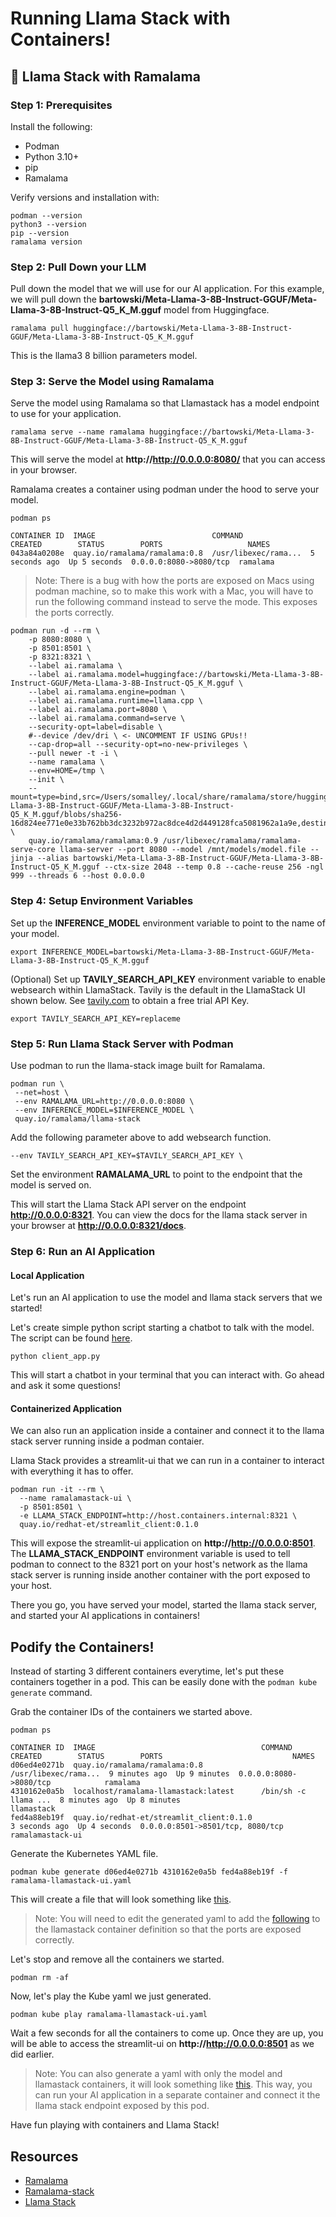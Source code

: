 # Running Llama Stack with Containers!

## :memo: Llama Stack with Ramalama

### Step 1: Prerequisites

Install the following:

- Podman
- Python 3.10+
- pip
- Ramalama

Verify versions and installation with:
```
podman --version
python3 --version
pip --version
ramalama version
```

### Step 2: Pull Down your LLM

Pull down the model that we will use for our AI application. For this example, we will pull down the **bartowski/Meta-Llama-3-8B-Instruct-GGUF/Meta-Llama-3-8B-Instruct-Q5_K_M.gguf** model from Huggingface.

```
ramalama pull huggingface://bartowski/Meta-Llama-3-8B-Instruct-GGUF/Meta-Llama-3-8B-Instruct-Q5_K_M.gguf
```

This is the llama3 8 billion parameters model.

### Step 3: Serve the Model using Ramalama

Serve the model using Ramalama so that Llamastack has a model endpoint to use for your application.

```
ramalama serve --name ramalama huggingface://bartowski/Meta-Llama-3-8B-Instruct-GGUF/Meta-Llama-3-8B-Instruct-Q5_K_M.gguf
```

This will serve the model at **http://http://0.0.0.0:8080/** that you can access in your browser.

Ramalama creates a container using podman under the hood to serve your model.
```
podman ps

CONTAINER ID  IMAGE                          COMMAND               CREATED        STATUS        PORTS                   NAMES
043a84a0208e  quay.io/ramalama/ramalama:0.8  /usr/libexec/rama...  5 seconds ago  Up 5 seconds  0.0.0.0:8080->8080/tcp  ramalama
```

> Note: There is a bug with how the ports are exposed on Macs using podman machine, so to make this work with  a Mac, you will have to run the following command instead to serve the mode. This exposes the ports correctly.
```
podman run -d --rm \
    -p 8080:8080 \
    -p 8501:8501 \
    -p 8321:8321 \
    --label ai.ramalama \
    --label ai.ramalama.model=huggingface://bartowski/Meta-Llama-3-8B-Instruct-GGUF/Meta-Llama-3-8B-Instruct-Q5_K_M.gguf \
    --label ai.ramalama.engine=podman \
    --label ai.ramalama.runtime=llama.cpp \
    --label ai.ramalama.port=8080 \
    --label ai.ramalama.command=serve \
    --security-opt=label=disable \
    #--device /dev/dri \ <- UNCOMMENT IF USING GPUs!!
    --cap-drop=all --security-opt=no-new-privileges \
    --pull newer -t -i \
    --name ramalama \
    --env=HOME=/tmp \
    --init \
    --mount=type=bind,src=/Users/somalley/.local/share/ramalama/store/huggingface/bartowski/Meta-Llama-3-8B-Instruct-GGUF/Meta-Llama-3-8B-Instruct-Q5_K_M.gguf/blobs/sha256-16d824ee771e0e33b762bb3dc3232b972ac8dce4d2d449128fca5081962a1a9e,destination=/mnt/models/model.file,ro \
    quay.io/ramalama/ramalama:0.9 /usr/libexec/ramalama/ramalama-serve-core llama-server --port 8080 --model /mnt/models/model.file --jinja --alias bartowski/Meta-Llama-3-8B-Instruct-GGUF/Meta-Llama-3-8B-Instruct-Q5_K_M.gguf --ctx-size 2048 --temp 0.8 --cache-reuse 256 -ngl 999 --threads 6 --host 0.0.0.0
```

### Step 4: Setup Environment Variables

Set up the **INFERENCE_MODEL** environment variable to point to the name of your model.
```
export INFERENCE_MODEL=bartowski/Meta-Llama-3-8B-Instruct-GGUF/Meta-Llama-3-8B-Instruct-Q5_K_M.gguf
```

(Optional) Set up **TAVILY_SEARCH_API_KEY** environment variable to enable websearch within LlamaStack.
Tavily is the default in the LlamaStack UI shown below. See [tavily.com](https://www.tavily.com/) to obtain a free trial API Key.
```
export TAVILY_SEARCH_API_KEY=replaceme
```

### Step 5: Run Llama Stack Server with Podman

Use podman to run the llama-stack image built for Ramalama.
```
podman run \
 --net=host \
 --env RAMALAMA_URL=http://0.0.0.0:8080 \
 --env INFERENCE_MODEL=$INFERENCE_MODEL \
 quay.io/ramalama/llama-stack
```

Add the following parameter above to add websearch function.
```
--env TAVILY_SEARCH_API_KEY=$TAVILY_SEARCH_API_KEY \
```

Set the environment **RAMALAMA_URL** to point to the endpoint that the model is served on.

This will start the Llama Stack API server on the endpoint **http://0.0.0.0:8321**. You can view the docs for the llama stack server in your browser at **http://0.0.0.0:8321/docs**.

### Step 6: Run an AI Application

#### Local Application

Let's run an AI application to use the model and llama stack servers that we started!

Let's create simple python script starting a chatbot to talk with the model. The script can be found [here](https://github.com/umohnani8/Demos/blob/master/llamastack/client_app.py).

```
python client_app.py
```

This will start a chatbot in your terminal that you can interact with. Go ahead and ask it some questions!

#### Containerized Application

We can also run an application inside a container and connect it to the llama stack server running inside a podman contaier.

Llama Stack provides a streamlit-ui that we can run in a container to interact with everything it has to offer.

```
podman run -it --rm \
  --name ramalamastack-ui \
  -p 8501:8501 \
  -e LLAMA_STACK_ENDPOINT=http://host.containers.internal:8321 \
  quay.io/redhat-et/streamlit_client:0.1.0
```

This will expose the streamlit-ui application on **http://http://0.0.0.0:8501**.
The **LLAMA_STACK_ENDPOINT** environment variable is used to tell  podman to connect to the 8321 port on your host's network as the llama stack server is running inside another container with the port exposed to your host.

There you go, you have served your model, started the llama stack server, and started your AI applications in containers!

## Podify the Containers!

Instead of starting 3 different containers everytime, let's put these containers together in a pod. This can be easily done with the `podman kube generate` command.

Grab the container IDs of the containers we started above.
```
podman ps

CONTAINER ID  IMAGE                                     COMMAND               CREATED        STATUS        PORTS                             NAMES
d06ed4e0271b  quay.io/ramalama/ramalama:0.8             /usr/libexec/rama...  9 minutes ago  Up 9 minutes  0.0.0.0:8080->8080/tcp            ramalama
4310162e0a5b  localhost/ramalama-llamastack:latest      /bin/sh -c llama ...  8 minutes ago  Up 8 minutes                                    llamastack
fed4a88eb19f  quay.io/redhat-et/streamlit_client:0.1.0                        3 seconds ago  Up 4 seconds  0.0.0.0:8501->8501/tcp, 8080/tcp  ramalamastack-ui
```

Generate the Kubernetes YAML file.
```
podman kube generate d06ed4e0271b 4310162e0a5b fed4a88eb19f -f ramalama-llamastack-ui.yaml
```

This will create a file that will look something like [this](https://github.com/umohnani8/Demos/blob/master/llamastack/ramalama-llamastack-ui.yaml).

> Note: You will need to edit the generated yaml to add the [following](https://github.com/umohnani8/Demos/blob/master/llamastack/ramalama-llamastack-ui.yaml#L83-L85) to the llamastack container definition so that the ports are exposed correctly.

Let's stop and remove all the containers we started.
```
podman rm -af
```

Now, let's play the Kube yaml we just generated.
```
podman kube play ramalama-llamastack-ui.yaml
```

Wait a few seconds for all the containers to come up. Once they are up, you will be able to access the streamlit-ui on **http://http://0.0.0.0:8501** as we did earlier.

> Note: You can also generate a yaml with only the model and llamastack containers, it will look something like [this](https://github.com/umohnani8/Demos/blob/master/llamastack/ramalama-llamastack.yaml). This way, you can run your AI application in a separate container and connect it the llama stack endpoint exposed by this pod.

Have fun playing with containers and Llama Stack!

## Resources

- [Ramalama](https://github.com/containers/ramalama)
- [Ramalama-stack](https://github.com/containers/ramalama-stack)
- [Llama Stack](https://github.com/meta-llama/llama-stack)
